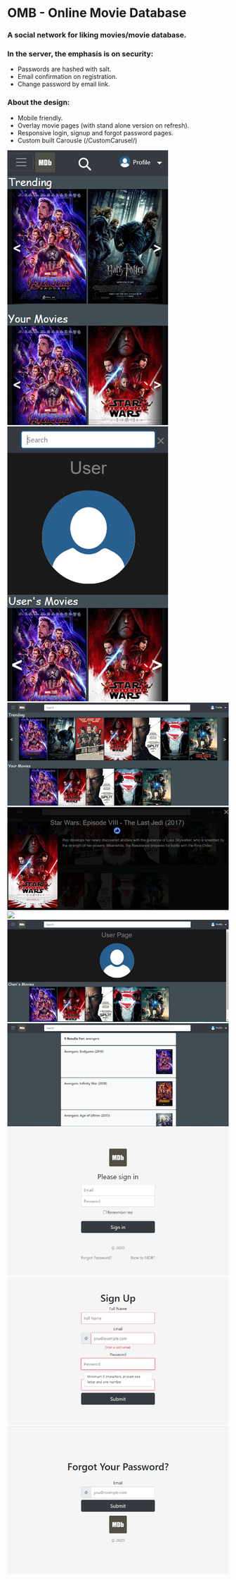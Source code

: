 # OMB - Online Movie Database

### A social network for liking movies/movie database.

### In the server, the emphasis is on security:

- Passwords are hashed with salt.
- Email confirmation on registration.
- Change password by email link.

### About the design:

- Mobile friendly.
- Overlay movie pages (with stand alone version on refresh).
- Responsive login, signup and forgot password pages.
- Custom built Carousle (<a>/CustomCarusel/</a>)

<img src="readme files/mobile.png"> <img src="readme files/mobile2.png">
<img src="readme files/home.png">
<img src="readme files/movie_page.png">
<img src="readme files/search_page.png">
<img src="readme files/user_page.png">
<img src="readme files/search.png">
<img src="readme files/login.png">
<img src="readme files/signup.png">
<img src="readme files/forgot_password.png">
